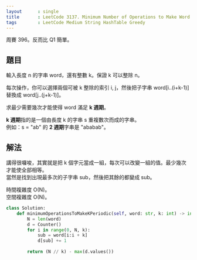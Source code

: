 ```yaml
---
layout      : single
title       : LeetCode 3137. Minimum Number of Operations to Make Word K-Periodic
tags        : LeetCode Medium String HashTable Greedy
---
```

周賽 396。反而比 Q1 簡單。  

## 題目

輸入長度 n 的字串 word，還有整數 k。保證 k 可以整除 n。  

每次操作，你可以選擇兩個可被 k 整除的索引 i, j，然後把子字串 word[i..(i+k-1)] 替換成 word[j..(j+k-1)]。  

求最少需要幾次才能使得 word 滿足 **k 週期**。  

**k 週期**指的是一個由長度 k 的字串 s 重複數次而成的字串。  
例如：s = "ab" 的 **2 週期**字串是 "ababab"。  

## 解法

講得很囉唆，其實就是把 k 個字元當成一組，每次可以改變一組的值。最少幾次才能使全部相等。  
當然是找到出現最多次的子字串 sub，然後把其餘的都變成 sub。  

時間複雜度 O(N)。  
空間複雜度 O(N)。  

```python
class Solution:
    def minimumOperationsToMakeKPeriodic(self, word: str, k: int) -> int:
        N = len(word)
        d = Counter()
        for i in range(0, N, k):
            sub = word[i:i + k]
            d[sub] += 1
            
        return (N // k) - max(d.values())
```
